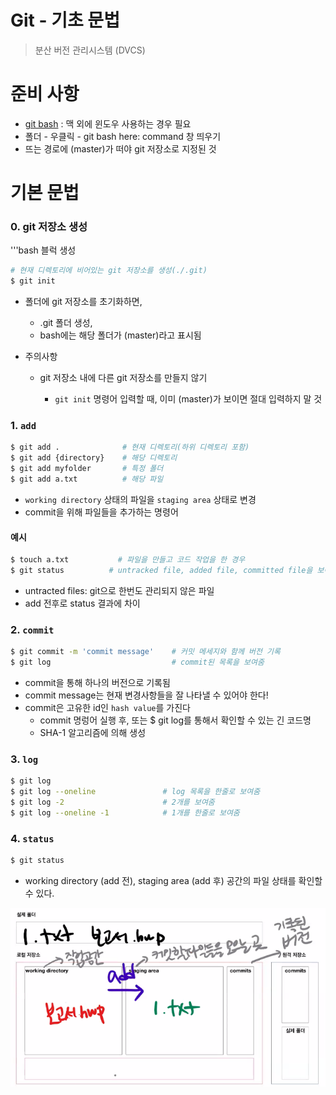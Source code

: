 # Git - 기초 문법

> 분산 버전 관리시스템 (DVCS)



# 준비 사항

* [git bash](gitforwindow.com) : 맥 외에 윈도우 사용하는 경우 필요
* 폴더 - 우클릭 - git bash here: command 창 띄우기
* 뜨는 경로에 (master)가 떠야 git 저장소로 지정된 것



# 기본 문법

### 0. git 저장소 생성

'''bash 블럭 생성

```bash
# 현재 디렉토리에 비어있는 git 저장소를 생성(./.git)
$ git init
```

* 폴더에 git 저장소를 초기화하면, 

  * .git 폴더 생성,
  * bash에는 해당 폴더가 (master)라고 표시됨

* 주의사항

  * git 저장소 내에 다른 git 저장소를 만들지 않기

    * `git init` 명령어 입력할 때, 이미 (master)가 보이면 절대 입력하지 말 것

      

### 1. `add`

```bash
$ git add .              # 현재 디렉토리(하위 디렉토리 포함)
$ git add {directory}    # 해당 디렉토리 
$ git add myfolder       # 특정 폴더
$ git add a.txt          # 해당 파일
```

- `working directory` 상태의 파일을 `staging area` 상태로 변경
- commit을 위해 파일들을 추가하는 명령어



#### 예시

```bash
$ touch a.txt           # 파일을 만들고 코드 작업을 한 경우
$ git status          # untracked file, added file, committed file을 보여줌  
```

- untracted files: git으로 한번도 관리되지 않은 파일
- add 전후로 status 결과에 차이



### 2. `commit`

```bash
$ git commit -m 'commit message'    # 커밋 메세지와 함께 버전 기록
$ git log                           # commit된 목록을 보여줌
```

- commit을 통해 하나의 버전으로 기록됨
- commit message는 현재 변경사항들을 잘 나타낼 수 있어야 한다!
- commit은 고유한 id인 `hash value`를 가진다
  - commit 명렁어 실행 후, 또는 $ git log를 통해서 확인할 수 있는 긴 코드명
  - SHA-1 알고리즘에 의해 생성



### 3. `log`

```bash
$ git log
$ git log --oneline               # log 목록을 한줄로 보여줌
$ git log -2                      # 2개를 보여줌
$ git log --oneline -1            # 1개를 한줄로 보여줌
```





###  4. `status`

```bash
$ git status
```

* working directory (add 전), staging area (add 후) 공간의 파일 상태를 확인할 수 있다.

![img](md_images/z7QsjQG-af7iZICqxOuTEPpZfMuwJv6uAwrOFfYGSDe8f8etRL7mvB8P665qPWnIfR7cIhD73lJjzvYyegMRhF6imYIF3Qv8eL9sluAKgE0ALCkzidVmouvJloDNMfw9TEN53Mt3)
























